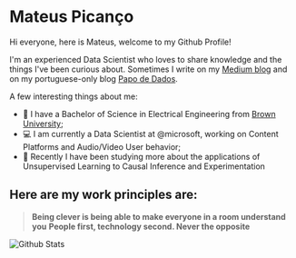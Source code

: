 # Mateus Picanço

Hi everyone, here is Mateus, welcome to my Github Profile!

I'm an experienced Data Scientist who loves to share knowledge and the things I've been curious about. Sometimes I write on my [Medium blog](https://mateuspicanco.medium.com/) and on my portuguese-only blog [Papo de Dados](https://papodedados.com/). 

A few interesting things about me:
- :school: I have a Bachelor of Science in Electrical Engineering from [Brown University](https://www.brown.edu/);
- :computer: I am currently a Data Scientist at @microsoft, working on Content Platforms and Audio/Video User behavior;
- :rocket: Recently I have been studying more about the applications of Unsupervised Learning to Causal Inference and Experimentation

## Here are my work principles are:

> **Being clever is being able to make everyone in a room understand you**
> **People first, technology second. Never the opposite**

![Github Stats](https://github-readme-stats.vercel.app/api?username=mateuspicanco&show_icons=true&theme=dracula)
